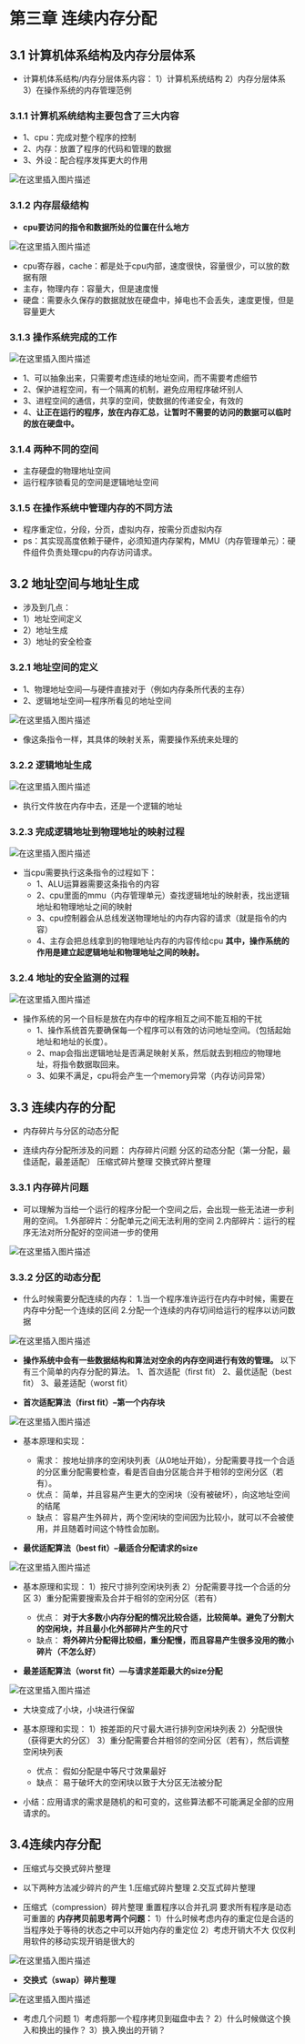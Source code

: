 # 第三章 连续内存分配

## 3.1 计算机体系结构及内存分层体系

-  计算机体系结构/内存分层体系内容：
  1）计算机系统结构
  2）内存分层体系
  3）在操作系统的内存管理范例 

### 3.1.1 计算机系统结构主要包含了三大内容

-  1、cpu：完成对整个程序的控制
- 2、内存：放置了程序的代码和管理的数据
- 3、外设：配合程序发挥更大的作用 

 ![在这里插入图片描述](https://img-blog.csdnimg.cn/20200205154251387.png?x-oss-process=image/watermark,type_ZmFuZ3poZW5naGVpdGk,shadow_10,text_aHR0cHM6Ly9ibG9nLmNzZG4ubmV0L3dlaXhpbl80NDc1MTI5NA==,size_16,color_FFFFFF,t_70) 

### 3.1.2 内存层级结构

-  **cpu要访问的指令和数据所处的位置在什么地方** 

 ![在这里插入图片描述](https://img-blog.csdnimg.cn/2020020515432294.png?x-oss-process=image/watermark,type_ZmFuZ3poZW5naGVpdGk,shadow_10,text_aHR0cHM6Ly9ibG9nLmNzZG4ubmV0L3dlaXhpbl80NDc1MTI5NA==,size_16,color_FFFFFF,t_70) 

-  cpu寄存器，cache：都是处于cpu内部，速度很快，容量很少，可以放的数据有限
- 主存，物理内存：容量大，但是速度慢
- 硬盘：需要永久保存的数据就放在硬盘中，掉电也不会丢失，速度更慢，但是容量更大 

### 3.1.3 操作系统完成的工作

 ![在这里插入图片描述](https://img-blog.csdnimg.cn/20200205154340211.png?x-oss-process=image/watermark,type_ZmFuZ3poZW5naGVpdGk,shadow_10,text_aHR0cHM6Ly9ibG9nLmNzZG4ubmV0L3dlaXhpbl80NDc1MTI5NA==,size_16,color_FFFFFF,t_70) 

-  1、可以抽象出来，只需要考虑连续的地址空间，而不需要考虑细节
- 2、保护进程空间，有一个隔离的机制，避免应用程序破坏别人
- 3、进程空间的通信，共享的空间，使数据的传递安全，有效的
- 4、**让正在运行的程序，放在内存汇总，让暂时不需要的访问的数据可以临时的放在硬盘中。**

### 3.1.4 两种不同的空间

-  主存硬盘的物理地址空间
- 运行程序锁看见的空间是逻辑地址空间 

### 3.1.5 在操作系统中管理内存的不同方法

-  程序重定位，分段，分页，虚拟内存，按需分页虚拟内存
- ps：其实现高度依赖于硬件，必须知道内存架构，MMU（内存管理单元）：硬件组件负责处理cpu的内存访问请求。 

## 3.2 地址空间与地址生成

-  涉及到几点：
  - 1）地址空间定义
  - 2）地址生成
  - 3）地址的安全检查 

### 3.2.1 地址空间的定义

-  1、物理地址空间—与硬件直接对于（例如内存条所代表的主存）
- 2、逻辑地址空间—程序所看见的地址空间 

 ![在这里插入图片描述](https://img-blog.csdnimg.cn/20200205154430440.png?x-oss-process=image/watermark,type_ZmFuZ3poZW5naGVpdGk,shadow_10,text_aHR0cHM6Ly9ibG9nLmNzZG4ubmV0L3dlaXhpbl80NDc1MTI5NA==,size_16,color_FFFFFF,t_70) 

-  像这条指令一样，其具体的映射关系，需要操作系统来处理的 

### 3.2.2 逻辑地址生成

 ![在这里插入图片描述](https://img-blog.csdnimg.cn/20200205154458844.png?x-oss-process=image/watermark,type_ZmFuZ3poZW5naGVpdGk,shadow_10,text_aHR0cHM6Ly9ibG9nLmNzZG4ubmV0L3dlaXhpbl80NDc1MTI5NA==,size_16,color_FFFFFF,t_70) 

- 执行文件放在内存中去，还是一个逻辑的地址 

### 3.2.3 完成逻辑地址到物理地址的映射过程

 ![在这里插入图片描述](https://img-blog.csdnimg.cn/20200205154519345.png?x-oss-process=image/watermark,type_ZmFuZ3poZW5naGVpdGk,shadow_10,text_aHR0cHM6Ly9ibG9nLmNzZG4ubmV0L3dlaXhpbl80NDc1MTI5NA==,size_16,color_FFFFFF,t_70) 

- 当cpu需要执行这条指令的过程如下：
  - 1、ALU运算器需要这条指令的内容
  - 2、cpu里面的mmu（内存管理单元）查找逻辑地址的映射表，找出逻辑地址和物理地址之间的映射
  - 3、cpu控制器会从总线发送物理地址的内存内容的请求（就是指令的内容）
  - 4、主存会把总线拿到的物理地址内存的内容传给cpu
    **其中，操作系统的作用是建立起逻辑地址和物理地址之间的映射。**

### 3.2.4 地址的安全监测的过程

 ![在这里插入图片描述](https://img-blog.csdnimg.cn/20200205154545944.png?x-oss-process=image/watermark,type_ZmFuZ3poZW5naGVpdGk,shadow_10,text_aHR0cHM6Ly9ibG9nLmNzZG4ubmV0L3dlaXhpbl80NDc1MTI5NA==,size_16,color_FFFFFF,t_70) 

- 操作系统的另一个目标是放在内存中的程序相互之间不能互相的干扰
  - 1、操作系统首先要确保每一个程序可以有效的访问地址空间。（包括起始地址和地址的长度）。
  - 2、map会指出逻辑地址是否满足映射关系，然后就去到相应的物理地址，将指令数据取回来。
  - 3、如果不满足，cpu将会产生一个memory异常（内存访问异常）

## 3.3 连续内存的分配

-  内存碎片与分区的动态分配

-  连续内存分配所涉及的问题：
  内存碎片问题
  分区的动态分配（第一分配，最佳适配，最差适配）
  压缩式碎片整理
  交换式碎片整理

### 3.3.1 内存碎片问题

-  可以理解为当给一个运行的程序分配一个空间之后，会出现一些无法进一步利用的空间。
  1.外部碎片：分配单元之间无法利用的空间
  2.内部碎片：运行的程序无法对所分配好的空间进一步的使用 

 ![在这里插入图片描述](https://img-blog.csdnimg.cn/20200205154623982.png?x-oss-process=image/watermark,type_ZmFuZ3poZW5naGVpdGk,shadow_10,text_aHR0cHM6Ly9ibG9nLmNzZG4ubmV0L3dlaXhpbl80NDc1MTI5NA==,size_16,color_FFFFFF,t_70) 

### 3.3.2 分区的动态分配

-  什么时候需要分配连续的内存：
  1.当一个程序准许运行在内存中时候，需要在内存中分配一个连续的区间
  2.分配一个连续的内存切间给运行的程序以访问数据 

 ![在这里插入图片描述](https://img-blog.csdnimg.cn/20200205154644698.png?x-oss-process=image/watermark,type_ZmFuZ3poZW5naGVpdGk,shadow_10,text_aHR0cHM6Ly9ibG9nLmNzZG4ubmV0L3dlaXhpbl80NDc1MTI5NA==,size_16,color_FFFFFF,t_70) 

-  **操作系统中会有一些数据结构和算法对空余的内存空间进行有效的管理。**
  以下有三个简单的内存分配的算法。
  1、首次适配（first fit）
  2、最优适配（best fit）
  3、最差适配（worst fit） 

-  **首次适配算法（first fit）–第一个内存块** 

 ![在这里插入图片描述](https://img-blog.csdnimg.cn/20200205154728644.png?x-oss-process=image/watermark,type_ZmFuZ3poZW5naGVpdGk,shadow_10,text_aHR0cHM6Ly9ibG9nLmNzZG4ubmV0L3dlaXhpbl80NDc1MTI5NA==,size_16,color_FFFFFF,t_70) 

- 基本原理和实现：
  - 需求：
    按地址排序的空闲块列表（从0地址开始），分配需要寻找一个合适的分区重分配需要检查，看是否自由分区能合并于相邻的空闲分区（若有）。
  - 优点：
    简单，并且容易产生更大的空闲块（没有被破坏），向这地址空间的结尾
  - 缺点：
    容易产生外碎片，两个空闲块的空间因为比较小，就可以不会被使用，并且随着时间这个特性会加剧。


-  **最优适配算法（best fit）–最适合分配请求的size** 

 ![在这里插入图片描述](https://img-blog.csdnimg.cn/20200205154743997.png?x-oss-process=image/watermark,type_ZmFuZ3poZW5naGVpdGk,shadow_10,text_aHR0cHM6Ly9ibG9nLmNzZG4ubmV0L3dlaXhpbl80NDc1MTI5NA==,size_16,color_FFFFFF,t_70) 

- 基本原理和实现：
  1）按尺寸排列空闲块列表
  2）分配需要寻找一个合适的分区
  3）重分配需要搜索及合并于相邻的空闲分区（若有）
  - 优点：
    **对于大多数小内存分配的情况比较合适，比较简单。避免了分割大的空闲块，并且最小化外部碎片产生的尺寸**
  - 缺点：
    **将外碎片分配得比较细，重分配慢，而且容易产生很多没用的微小碎片（不怎么好）**

-  **最差适配算法（worst fit）—与请求差距最大的size分配** 

 ![在这里插入图片描述](https://img-blog.csdnimg.cn/20200205154751530.png?x-oss-process=image/watermark,type_ZmFuZ3poZW5naGVpdGk,shadow_10,text_aHR0cHM6Ly9ibG9nLmNzZG4ubmV0L3dlaXhpbl80NDc1MTI5NA==,size_16,color_FFFFFF,t_70) 

-  大块变成了小块，小块进行保留
- 基本原理和实现：
  1）按差距的尺寸最大进行排列空闲块列表
  2）分配很快（获得更大的分区）
  3）重分配需要合并相邻的空间分区（若有），然后调整空闲块列表
  - 优点：
    假如分配是中等尺寸效果最好
  - 缺点：
    易于破坏大的空闲块以致于大分区无法被分配 

-  小结：应用请求的需求是随机的和可变的，这些算法都不可能满足全部的应用请求的。 

## 3.4连续内存分配

- 压缩式与交换式碎片整理

-  以下两种方法减少碎片的产生
  1.压缩式碎片整理
  2.交互式碎片整理 

-  压缩式（compression）碎片整理
  重置程序以合并孔洞
  要求所有程序是动态可重置的
  **内存拷贝前思考两个问题：**
  1）什么时候考虑内存的重定位是合适的
  当程序处于等待的状态之中可以开始内存的重定位
  2）考虑开销大不大
  仅仅利用软件的移动实现开销是很大的 

 ![在这里插入图片描述](https://img-blog.csdnimg.cn/20200205154907229.png?x-oss-process=image/watermark,type_ZmFuZ3poZW5naGVpdGk,shadow_10,text_aHR0cHM6Ly9ibG9nLmNzZG4ubmV0L3dlaXhpbl80NDc1MTI5NA==,size_16,color_FFFFFF,t_70) 

-  **交换式（swap）碎片整理** 

 ![在这里插入图片描述](https://img-blog.csdnimg.cn/20200205154916519.png?x-oss-process=image/watermark,type_ZmFuZ3poZW5naGVpdGk,shadow_10,text_aHR0cHM6Ly9ibG9nLmNzZG4ubmV0L3dlaXhpbl80NDc1MTI5NA==,size_16,color_FFFFFF,t_70) 

-  考虑几个问题
  1）考虑将那一个程序拷贝到磁盘中去？
  2）什么时候做这个换入和换出的操作？
  3）换入换出的开销？ 